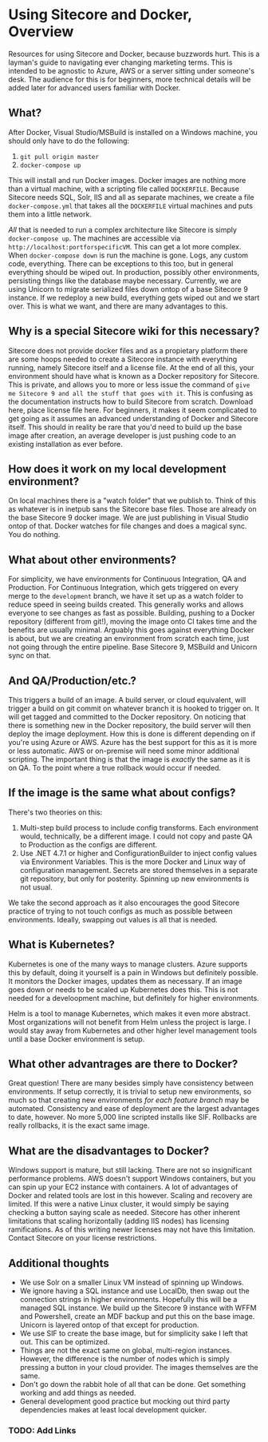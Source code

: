 # Using Sitecore and Docker, Overview

Resources for using Sitecore and Docker, because buzzwords hurt. This is a layman's guide to navigating ever changing marketing terms. This is intended to be agnostic to Azure, AWS or a server sitting under someone's desk. The audience for this is for beginners, more technical details will be added later for advanced users familiar with Docker.

## What?

After Docker, Visual Studio/MSBuild is installed on a Windows machine, you should only have to do the following:

1. `git pull origin master`
2. `docker-compose up`

This will install and run Docker images. Docker images are nothing more than a virtual machine, with a scripting file called `DOCKERFILE`. Because Sitecore needs SQL, Solr, IIS and all as separate machines, we create a file `docker-compose.yml` that takes all the `DOCKERFILE` virtual machines and puts them into a little network.

*All* that is needed to run a complex architecture like Sitecore is simply `docker-compose up`. The machines are accessible via `http://localhost:portforspecificVM`. This can get a lot more complex. When `docker-compose down` is run the machine is gone. Logs, any custom code, everything. There can be exceptions to this too, but in general everything should be wiped out. In production, possibly other environments, persisting things like the database maybe necessary. Currently, we are using Unicorn to migrate serialized files down ontop of a base Sitecore 9 instance. If we redeploy a new build, everything gets wiped out and we start over. This is what we want, and there are many advantages to this.

## Why is a special Sitecore wiki for this necessary?

Sitecore does not provide docker files and as a propietary platform there are some hoops needed to create a Sitecore instance with everything running, namely Sitecore itself and a license file. At the end of all this, your environment should have what is known as a Docker repository for Sitecore. This is private, and allows you to more or less issue the command of `give me Sitecore 9 and all the stuff that goes with it`. This is confusing as the documentation instructs how to build Sitecore from scratch. Download here, place license file here. For beginners, it makes it seem complicated to get going as it assumes an advanced understanding of Docker and Sitecore itself. This should in reality be rare that you'd need to build up the base image after creation, an average developer is just pushing code to an existing installation as ever before.

## How does it work on my local development environment?

On local machines there is a "watch folder" that we publish to. Think of this as whatever is in inetpub sans the Sitecore base files. Those are already on the base Sitecore 9 docker image. We are just publishing in Visual Studio ontop of that. Docker watches for file changes and does a magical sync. You do nothing.

## What about other environments?

For simplicity, we have environments for Continuous Integration, QA and Production. For Continuous Integration, which gets triggered on every merge to the `development` branch, we have it set up as a watch folder to reduce speed in seeing builds created. This generally works and allows everyone to see changes as fast as possible. Building, pushing to a Docker repository (different from git!), moving the image onto CI takes time and the benefits are usually minimal. Arguably this goes against everything Docker is about, but we are creating an environment from scratch each time, just not going through the entire pipeline. Base Sitecore 9, MSBuild and Unicorn sync on that.

## And QA/Production/etc.?

This triggers a build of an image. A build server, or cloud equivalent, will trigger a build on git commit on whatever branch it is hooked to trigger on. It will get tagged and committed to the Docker repository. On noticing that there is something new in the Docker repository, the build server will then deploy the image deployment. How this is done is different depending on if you're using Azure or AWS. Azure has the best support for this as it is more or less automatic. AWS or on-premise will need some minor additional scripting. The important thing is that the image is *exactly* the same as it is on QA. To the point where a true rollback would occur if needed.

## If the image is the same what about configs?

There's two theories on this:

1. Multi-step build process to include config transforms. Each environment would, technically, be a different image. I could not copy and paste QA to Production as the configs are different.
2. Use .NET 4.7.1 or higher and ConfigurationBuilder to inject config values via Environment Variables. This is the more Docker and Linux way of configuration management. Secrets are stored themselves in a separate git repository, but only for posterity. Spinning up new environments is not usual.

We take the second approach as it also encourages the good Sitecore practice of trying to not touch configs as much as possible between environments. Ideally, swapping out values is all that is needed.

## What is Kubernetes?

Kubernetes is one of the many ways to manage clusters. Azure supports this by default, doing it yourself is a pain in Windows but definitely possible. It monitors the Docker images, updates them as necessary. If an image goes down or needs to be scaled up Kubernetes does this. This is not needed for a develoopment machine, but definitely for higher environments.

Helm is a tool to manage Kubernetes, which makes it even more abstract. Most organizations will not benefit from Helm unless the project is large. I would stay away from Kubernetes and other higher level management tools until a base Docker environment is setup.

## What other advantrages are there to Docker?

Great question! There are many besides simply have consistency between environments. If setup correctly, it is trivial to setup new environments, so much so that creating new environments *for each feature branch* may be automated. Consistency and ease of deployment are the largest advantages to date, however. No more 5,000 line scripted installs like SIF. Rollbacks are really rollbacks, it is the exact same image.

## What are the disadvantages to Docker?

Windows support is mature, but still lacking. There are not so insignificant performance problems. AWS doesn't support Windows containers, but you can spin up your EC2 instance with containers. A lot of advantages of Docker and related tools are lost in this however. Scaling and recovery are limited. If this were a native Linux cluster, it would simply be saying checking a button saying scale as needed. Sitecore has other inherent limitations that scaling horizontally (adding IIS nodes) has licensing ramifications. As of this writing newer licenses may not have this limitation. Contact Sitecore on your license restrictions.

## Additional thoughts

* We use Solr on a smaller Linux VM instead of spinning up Windows.
* We ignore having a SQL instance and use LocalDb, then swap out the connection strings in higher environments. Hopefully this will be a managed SQL instance. We build up the Sitecore 9 instance with WFFM and Powershell, create an MDF backup and put this on the base image. Unicorn is layered ontop of that except for production.
* We use SIF to create the base image, but for simplicity sake I left that out. This can be optimized.
* Things are not the exact same on global, multi-region instances. However, the difference is the number of nodes which is simply pressing a button in your cloud provider. The images themselves are the same.
* Don't go down the rabbit hole of all that can be done. Get something working and add things as needed.
* General development good practice but mocking out third party dependencies makes at least local development quicker.

### TODO: Add Links
